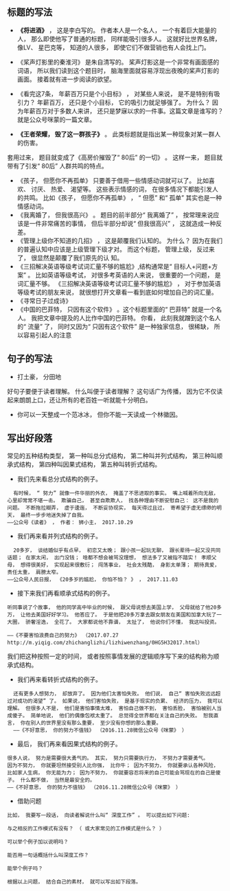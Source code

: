## 标题的写法

- **《将进酒》** ， 这是李白写的。 作者本人是一个名人， 一个有着巨大能量的人， 那么即使他写了普通的标题， 同样能吸引很多人。 这就好比世界名牌，像LV、 星巴克等， 知道的人很多， 即使它们不做营销也有人会找上门。 

- 《桨声灯影里的秦淮河》 是朱自清写的。 桨声灯影这是一个非常有画面感的词语， 所以我们读到这个题目时， 脑海里面就容易浮现出夜晚的桨声灯影的画面。 接着就有进一步阅读的欲望。
- 《看完这7条， 年薪百万只是个小目标》 ， 对某些人来说， 是不是特别有吸引力？ 年薪百万， 还只是个小目标， 它的吸引力就足够强了。 为什么？ 因为年薪百万对于多数人来讲， 还只是梦寐以求的一件事。这篇文章是谁写的？ 就是公众号咪蒙的一篇文章。 
- **《王者荣耀， 毁了这一群孩子》** 。 此类标题就是指出某一种现象对某一群人的伤害。 

套用过来， 题目就变成了《高房价摧毁了“ 80后” 的一切》 。 这样一来， 题目就带有了引发“ 80后” 人群共鸣的特点。

- 《孩子， 但愿你不再孤单》 只要善于借用一些情感动词就可以了。 比如喜欢、 讨厌、 热爱、 渴望等。 这些表示情感的词， 在很多情况下都能引发人的共鸣。 比如《孩子， 但愿你不再孤单》 ， “ 但愿” 和“ 孤单” 其实也是一种情感动词。
- 《我离婚了， 但我很高兴》 。 题目的前半部分“ 我离婚了” ， 按常理来说应该是一件非常痛苦的事情， 但后半部分却说“ 但我很高兴” ， 这就造成一种反差。
- 《管理上级你不知道的几招》 ， 这是颠覆我们认知的。 为什么？ 因为在我们的普遍认知中应该是上级管理下级才对。 而这个标题， 管理上级， 反过来了， 很显然是颠覆了我们原先的认
  知。
- 《三招解决英语等级考试词汇量不够的尴尬》,结构通常是“ 目标人+问题+方案” 。 比如英语等级考试， 对很多考英语的人来说， 很重要的一个问题， 是词汇量不够。 《三招解决英语等级考试词汇量不够的尴尬》 ， 对于参加英语等级考试的朋友来说， 就很想打开文章看一看到底如何增加自己的词汇量。
- 《寻常日子过成诗》 
- 《中国的巴菲特， 只因有这个软件》 。这个标题里面的“ 巴菲特” 就是一个名人。 我把文章中提及的人比作中国的巴菲特。
  你看， 此刻我就蹭到这个名人的“ 流量” 了， 同时又因为“ 只因有这个软件” 是一种独家信息， 很稀缺， 所以容易引起人的注意

## 句子的写法

- 打土豪， 分田地

好句子要便于读者理解。 什么叫便于读者理解？ 这句话广为传播， 因为它不仅读起来朗朗上口，还让所有的老百姓一听就能十分明白。

- 你可以一天整成一个范冰冰， 但你不能一天读成一个林徽因。 

## 写出好段落

常见的五种结构类型， 第一种叫总分式结构， 第二种叫并列式结构， 第三种叫顺承式结构， 第四种叫因果式结构， 第五种叫转折式结构。 

- 我们先来看总分式结构的例子。

```
  有时候， “ 努力” 就像一件华丽的外衣， 掩盖了不思进取的事实。 嘴上喊着所向无敌， 心里却常常不堪一击。 欺骗自己， 甚至自欺欺人， 找各种理由不断安慰自己： 这不是我的问题。 不断拖拉糊弄， 虚于逶迤， 不断妥协现实， 每天得过且过， 寄希望于虚无缥缈的明天， 最终一步步地迷失掉了自我。
——公众号《读者》 ， 作者： 狮小主， 2017.10.29
```

- 我们再来看并列式结构的例子。

```
  20多岁， 谈结婚似乎有点早， 初恋又太晚； 跟小孩一起玩无聊， 跟长辈待一起又没共同话题； 在家太闲， 出门没钱； 啥都不想会被骂没理想， 想法多了又被指不踏实！ 孝顺父母， 想得很美好， 实现起来很敷衍； 闯荡事业， 社会太残酷， 身影太单薄； 期待真爱， 责任太重， 肩膀太窄。
——公众号人民日报， 《20多岁的尴尬， 你怕不怕？ 》 ， 2017.11.03
```

- 接下来我们再看顺承式结构的例子。

```
听同事说了个故事， 他的同学高中毕业的时候， 跟父母说想去美国上学， 父母就给了他20多万， 让他去美国好好学习。 他答应了。 于是他把20多万拿去跟女朋友在美国和加拿大玩了一大圈， 骄奢淫逸， 全花了。 大家都说他不靠谱， 太扯了， 他说你们不懂， 我这叫投资。

——《不要害怕浪费自己的努力》 （2017.07.27 http://m.yiqig.com/zhichanglizhi/lizhiwenzhang/0HG5H32017.html）
```

我们把这种按照一定的时间， 或者按照事情发展的逻辑顺序写下来的结构称为顺承式结构。

- 我们再来看转折式结构的例子。
```
  还有更多人想努力， 却放弃了。 因为他们太害怕失败。 他们说， 自己“ 害怕失败远远超过对成功的渴望” 了。 如果说， 他们害怕失败， 是基于现实的负累、 经济的压力， 我可以理解。 但很多人不是， 他们是害怕事情太难， 害怕自己做不到， 害怕丢脸， 害怕被别人当成傻子。 简单地说， 他们的偶像包袱太重了。 总觉得全世界都在关注自己的失败。 恕我直言， 你在别人的世界里没有那么重要， 至少没有你想的那么重要。
  ——《不好意思， 你的努力不值钱》 （2016.11.28微信公众号《咪蒙》 ）
```

  

- 最后， 我们再来看因果式结构的例子。

```
很多人说， 努力是需要很大勇气的。 其实， 努力只需要执行力， 不努力才需要勇气。
因为不努力， 你就要坦然接受别人比你强， 比你牛； 因为不努力， 你就要承认各种风险，比如家人生病， 你无能为力； 因为不努力， 你就要容忍将来的自己可能会骂现在的自己是傻子。 什么都不做， 当然是最安全的。
——《不好意思， 你的努力不值钱》 （2016.11.28微信公众号《咪蒙》 ）
```

- 借助问题

```
比如， 我要写一段话， 向读者解说什么叫“ 深度工作” 。 可以提出如下问题:

与之相反的工作模式有没有？ （ 或大家常见的工作模式是什么？ ）

可以举个例子加以说明吗？

能否用一句话概括什么叫深度工作？

能举个例子吗？

根据以上问题， 结合自己的素材， 就可以写出如下段落。
```

